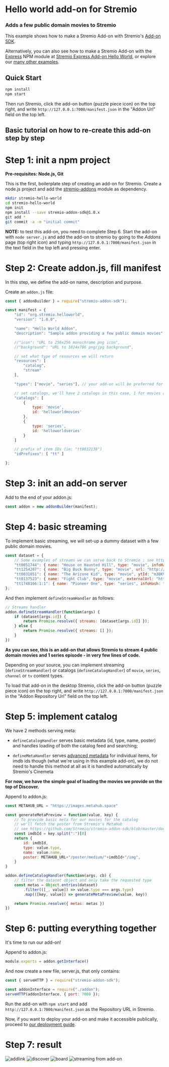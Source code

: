 # Hello world add-on for Stremio

### Adds a few public domain movies to Stremio

This example shows how to make a Stremio Add-on with Stremio's [Add-on SDK](https://github.com/Stremio/stremio-addon-sdk).

Alternatively, you can also see how to make a Stremio Add-on with the [Express](https://www.npmjs.com/package/express) NPM module at [Stremio Express Add-on Hello World](https://github.com/Stremio/addon-helloworld-express), or explore our [many other examples](https://github.com/Stremio/stremio-addon-sdk/tree/master/docs/examples).


## Quick Start

```bash
npm install
npm start
```

Then run Stremio, click the add-on button (puzzle piece icon) on the top right, and write `http://127.0.0.1:7000/manifest.json` in the "Addon Url" field on the top left.


## Basic tutorial on how to re-create this add-on step by step

Step 1: init a npm project
=========================

**Pre-requisites: Node.js, Git**

This is the first, boilerplate step of creating an add-on for Stremio. Create a node.js project and add the [stremio-addons](http://github.com/Stremio/stremio-addons) module as dependency.

```bash
mkdir stremio-hello-world
cd stremio-hello-world
npm init
npm install --save stremio-addon-sdk@1.0.x
git add *
git commit -a -m "initial commit"
```

**NOTE:** to test this add-on, you need to complete Step 6. Start the add-on with `node server.js` and add the add-on to stremio by going to the *Addons* page (top right icon) and typing `http://127.0.0.1:7000/manifest.json` in the text field in the top left and pressing enter.

Step 2: Create addon.js, fill manifest
===========================

In this step, we define the add-on name, description and purpose.

Create an `addon.js` file:
```javascript
const { addonBuilder } = require("stremio-addon-sdk");

const manifest = {
    "id": "org.stremio.helloworld",
    "version": "1.0.0",

    "name": "Hello World Addon",
    "description": "Sample addon providing a few public domain movies",

    //"icon": "URL to 256x256 monochrome png icon", 
    //"background": "URL to 1024x786 png/jpg background",

    // set what type of resources we will return
    "resources": [
        "catalog",
        "stream"
    ],

    "types": ["movie", "series"], // your add-on will be preferred for these content types

    // set catalogs, we'll have 2 catalogs in this case, 1 for movies and 1 for series
    "catalogs": [
        {
            type: 'movie',
            id: 'helloworldmovies'
        },
        {
            type: 'series',
            id: 'helloworldseries'
        }
    ]

    // prefix of item IDs (ie: "tt0032138")
    "idPrefixes": [ "tt" ]

};
```

Step 3: init an add-on server
============================

Add to the end of your addon.js:
```javascript
const addon = new addonBuilder(manifest);
```

Step 4: basic streaming
==============================

To implement basic streaming, we will set-up a dummy dataset with a few public domain movies. 

```javascript
const dataset = {
    // Some examples of streams we can serve back to Stremio ; see https://github.com/Stremio/stremio-addon-sdk/blob/master/docs/api/responses/stream.md
    "tt0051744": { name: "House on Haunted Hill", type: "movie", infoHash: "9f86563ce2ed86bbfedd5d3e9f4e55aedd660960" }, // torrent
    "tt1254207": { name: "Big Buck Bunny", type: "movie", url: "http://clips.vorwaerts-gmbh.de/big_buck_bunny.mp4" }, // HTTP stream
    "tt0031051": { name: "The Arizone Kid", type: "movie", ytId: "m3BKVSpP80s" }, // YouTube stream
    "tt0137523": { name: "Fight Club", type: "movie", externalUrl: "https://www.netflix.com/watch/26004747" }, // redirects to Netflix
    "tt1748166:1:1": { name: "Pioneer One", type: "series", infoHash: "07a9de9750158471c3302e4e95edb1107f980fa6" }, // torrent for season 1, episode 1
};
```

And then implement ``defineStreamHandler`` as follows:

```javascript
// Streams handler
addon.defineStreamHandler(function(args) {
    if (dataset[args.id]) {
        return Promise.resolve({ streams: [dataset[args.id]] });
    } else {
        return Promise.resolve({ streams: [] });
    }
})
```

**As you can see, this is an add-on that allows Stremio to stream 4 public domain movies and 1 series episode - in very few lines of code.**

Depending on your source, you can implement streaming (`defineStreamHandler`) or catalogs (`defineCatalogHandler`) of ``movie``, ``series``, ``channel`` or ``tv`` content types.

To load that add-on in the desktop Stremio, click the add-on button (puzzle piece icon) on the top right, and write `http://127.0.0.1:7000/manifest.json` in the "Addon Repository Url" field on the top left.

Step 5: implement catalog
==============================

We have 2 methods serving meta: 

- ``defineCatalogHandler`` serves basic metadata (id, type, name, poster) and handles loading of both the catalog feed and searching;

- ``defineMetaHandler`` serves [advanced metadata](https://github.com/Stremio/stremio-addon-sdk/blob/docs/docs/api/responses/meta.md) for individual items, for imdb ids though (what we're using in this example add-on), we do not need to handle this method at all as it is handled automatically by Stremio's Cinemeta

**For now, we have the simple goal of loading the movies we provide on the top of Discover.**

Append to addon.js:

```javascript
const METAHUB_URL = "https://images.metahub.space"

const generateMetaPreview = function(value, key) {
    // To provide basic meta for our movies for the catalog
    // we'll fetch the poster from Stremio's MetaHub
    // see https://github.com/Stremio/stremio-addon-sdk/blob/master/docs/api/responses/meta.md#meta-preview-object
    const imdbId = key.split(":")[0]
    return {
        id: imdbId,
        type: value.type,
        name: value.name,
        poster: METAHUB_URL+"/poster/medium/"+imdbId+"/img",
    }
}

addon.defineCatalogHandler(function(args, cb) {
    // filter the dataset object and only take the requested type
    const metas = Object.entries(dataset)
        .filter(([_, value]) => value.type === args.type)
        .map(([key, value]) => generateMetaPreview(value, key))

    return Promise.resolve({ metas: metas })
})
```

Step 6: putting everything together
===================

It's time to run our add-on!

Append to addon.js:
```javascript
module.exports = addon.getInterface()
```

And now create a new file, server.js, that only contains:

```javascript
const { serveHTTP } = require("stremio-addon-sdk");

const addonInterface = require("./addon");
serveHTTP(addonInterface, { port: 7000 });
```

Run the add-on with `npm start` and add `http://127.0.0.1:7000/manifest.json` as the Repository URL in Stremio.

Now, if you want to deploy your add-on and make it accessible publically, proceed to [our deployment guide](https://github.com/Stremio/stremio-addon-sdk/blob/master/docs/deploying.md).


Step 7: result
===================

![addlink](https://user-images.githubusercontent.com/1777923/43146711-65a33ccc-8f6a-11e8-978e-4c69640e63e3.png)
![discover](screenshots/stremio-addons-discover.png)
![board](screenshots/stremio-addons-board.png)
![streaming from add-on](screenshots/streaming.png)
